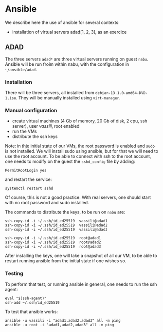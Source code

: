 # Ansible

We describe here the use of ansible for several contexts:

- installation of virtual servers adad[1, 2, 3], as an exercice

## ADAD

The three servers `adad*` are three virtual servers running on guest `nabu`.
Ansible will be run froim within nabu, with the configuration in
`~/ansible/adad`.

### Installation

There will be three servers, all installed from `debian-13.1.0-amd64-DVD-1.iso`. They will be manually installed
using `virt-manager`.

### Manual configuration

- create virtual machines (4 Gb of memory, 20 Gb of disk, 2 cpu, ssh server), user *vassili*, root enabled
- run the VMs
- distribute the ssh keys

Note: in thje initial state of our VMs, the root password is enabled and `sudo` is not installed. We will install sudo using ansible,
but for that we will need to use the root account. To be able to connect with ssh to the root account, one needs to modify 
on the guest the `sshd_config` file by adding:

    PermitRootLogin yes

and restart the service:

    systemctl restart sshd

Of course, this is not a good practice. With real servers, one should start with no root password and sudo installed.

The commands to distribute the keys, to be run on `nabu` are:

    ssh-copy-id -i ~/.ssh/id_ed25519  vassili@adad1
    ssh-copy-id -i ~/.ssh/id_ed25519  vassili@adad2
    ssh-copy-id -i ~/.ssh/id_ed25519  vassili@adad3

    ssh-copy-id -i ~/.ssh/id_ed25519  root@adad1
    ssh-copy-id -i ~/.ssh/id_ed25519  root@adad2
    ssh-copy-id -i ~/.ssh/id_ed25519  root@adad3

After installing the keys, one will take a snapshot of all our VM, to be able to restart running ansible from 
the initial state if one wishes so.

### Testing

To perform that test, or running ansible in general, one needs to run the ssh agent:

    eval "$(ssh-agent)"
    ssh-add ~/.ssh/id_ed25519

To test that ansible works:

    ansible -u vassili -i "adad1,adad2,adad3" all -m ping
    ansible -u root -i "adad1,adad2,adad3" all -m ping

### 
